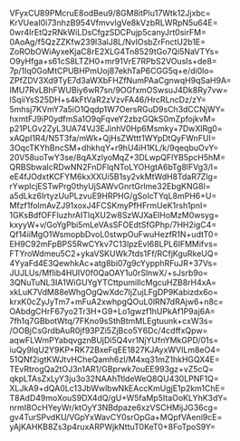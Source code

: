 VFyxCU89PMcruE8odBeu9/8GM8itPlu17Wtk12Jjxbc=
KrVUeaI0i73nhzB954VfmvvIgVe8kVzbRLWRpN5u64E=
0wr4IrEtQzRNkWiLDsCfgzSDCPujp5canyJrt0sirFM=
0AoAg/f5QzZZKfw239l3alJ8L/NvlOsbZrFnctU2b1E=
ZoRObOWiAyxeKjaC8rE2XLG4Tn8529tGo7Qi5NaVTYs=
O9yHfga+s61cS8LTZH0+mr91VrE7RPbS2VOusIs+de8=
7p/1Iq0GoMtCPUBHPmUoj87ekhTaP6CGG5q+e/di0lo=
ZPfZDV3Xd9TyE7d3aWXbFHZfNumPAaCgnwqH9qSaH9A=
IMU7RvLBhFWUBiy6wR7sn/9OGfxmOSwsuJ4Dk8Ry7vw=
lSqiiYsS25DH+s4kFtVaR2zVzvFA46/HrcRLncDz/zY=
5mhsj7KVmY7a5iO1Qqdp1W7OersRGuD9sCh3dCCNjWY=
hxmtFJ9iP0ydfmSa1O9qFqveY2zbzGQkS0mZpfojkvM=
p21PLGv2ZyL3UA74VJ3EJinhV0Hp6Msmky+7DwXlRg0=
xAQpI1R4/N5T3fa/mWk+QjHsZWttt1WYpDtQyFWnFUI=
3OqcTKYhBncSM+dhkhqY+r9hU4iH1KL/k/9qeqbuOvY=
20V58uoTwY3se/8qAXzlyoMqZ+3DLwpQFlYB5pcH5hM=
QRBSbwaIcRDwNN2FnDFlqNToLYOHgtA6bTg8lFVg3/I=
eE4fJOdxtKCFYM6kxXXUi5B1sy2vkMtWdH8TdaR7Zlg=
rYwplcjESTwPrg0thyUjSAWvGnrtGrlme32EbgKNG8I=
a5dLkz6IrtyzUuPLzvuE9HRPHG/gSoIcTYqL8mPH6+U=
Mfzf1folmAvZJ91xoxJ4FCSKmyPfHFrmUeK1rsh1pnI=
1GKsBdfOFFIuzhrAITlqXU2w8SzWJXaEIHoMzM0wsyg=
kxyyW+v/GoYgPbi5mLeVAsSFOEdtSfGPhp/7HH2igC4=
Qf14iiMgO1WsmopbDvoL0stwpOuFwuHezfR1N+udtT0=
EH9C92mFpBPS5RwCYkv7C13lpzEvI68LPL6IFMMifvs=
FTYroWdmeu5C2+ykaVSKUWk7tds1Ff/RCfjKguRkeUQ=
4YyaFd4E3QewhkAc+atg8bi07g9cYypphRFuJR+37Vs=
JUJLUs/MfIib4HUIV0f0QaOAY1u0rSlnwX/+sJsrb9o=
3QNuTuNL3IA1WiGUYgYTCttpumiIlcMgcuHZB8rH4xA=
xkLuK7VdM88eWhgOgQwXdc7IjZujLFgDP9Kabizdx6o=
krxK0cZyJyTm7+mFuA2xwhpgQOuL0lRN7dRAjw6+n8c=
OAbdgCHrF67yo2Tr3H+G9+Lo1gwzf1hUPkAf1P9aj6A=
7fh1q7GBbotWtq/7FKno9sSthBtmMLEgtuunk+cxW3s=
/OOBjCsGrdbAuR0jf93PZi5ZjBco5Y6Dc/4cdffxQpw=
aqwFLWmPYabqvgznBUjDi5Q4vr1NjYUfnYMkGPD/01s=
iuQy9lqU2Y9KP+RK72BxeFqEE1827KJAyxWVILm8eO4=
51QNf2igtKWJtvHCheQamh6zI/M4xq31mZ1hkHGQX4E=
TEvRtrogQa2tOJ3n1AR1/GBprwk7ouEE993gz+vZ5cQ=
qkpLTAsZxLyY3ju3o32NAAhTtldeWeQ8QU430LPNF1Q=
XLJkA9+dQA0Lc13JbWwlbwNkEAccKmUgjE1p2km1ChE=
T8AdD49moXouS9DX4dQ/gU+W5faMp5ItaOoKLYhK3dY=
nrmI8OcHYeyWr/ktOyY3NBdpaze6xzVSCHMijJG36cg=
gv4TurSPvdKU/VGpYxWavCY0srOpGa+MQpfVAeni9cE=
yAjKAHKB8Zs3p4ruxARPWjkNttuT0KeT0+8FoTpoS9Y=
